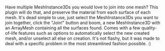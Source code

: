 Have multiple MeshInstance3Ds you would love to join into one mesh? This plugin will do that, and preserve the material from each surface of each mesh.
It's dead simple to use, just select the MeshInstance3Ds you want to join together, click the "Join!" button and boom, a new MeshInstance3D with an ArrayMesh containing all the surfaces found.
Comes with a few quality-of-life features such as options to automatically select the new created mesh, and/or unselect all else on creation.
It's not flashy, but it was made to deal with a specific problem in the most streamlined fashion possible. :)
